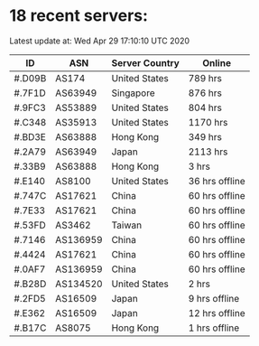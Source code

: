 # 18 recent servers:

Latest update at: Wed Apr 29 17:10:10 UTC 2020

| ID | ASN | Server Country | Online |
| -- | --- | -------------- | ------ |
| #.D09B | AS174 | United States | 789 hrs |
| #.7F1D | AS63949 | Singapore | 876 hrs |
| #.9FC3 | AS53889 | United States | 804 hrs |
| #.C348 | AS35913 | United States | 1170 hrs |
| #.BD3E | AS63888 | Hong Kong | 349 hrs |
| #.2A79 | AS63949 | Japan | 2113 hrs |
| #.33B9 | AS63888 | Hong Kong | 3 hrs |
| #.E140 | AS8100 | United States | 36 hrs offline |
| #.747C | AS17621 | China | 60 hrs offline |
| #.7E33 | AS17621 | China | 60 hrs offline |
| #.53FD | AS3462 | Taiwan | 60 hrs offline |
| #.7146 | AS136959 | China | 60 hrs offline |
| #.4424 | AS17621 | China | 60 hrs offline |
| #.0AF7 | AS136959 | China | 60 hrs offline |
| #.B28D | AS134520 | United States | 2 hrs |
| #.2FD5 | AS16509 | Japan | 9 hrs offline |
| #.E362 | AS16509 | Japan | 12 hrs offline |
| #.B17C | AS8075 | Hong Kong | 1 hrs offline |

